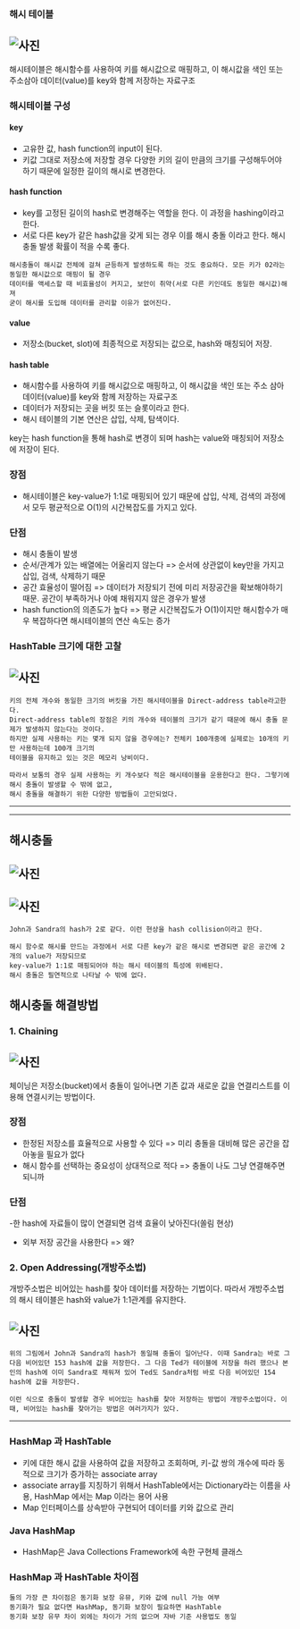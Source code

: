### 해시 테이블

## ![사진](https://github.com/leedongjoon121/Reference/blob/img/img/hashTable.png?raw=true)

해시테이블은 해시함수를 사용하여 키를 해시값으로 매핑하고, 이 해시값을 색인 또는 주소삼아 데이터(value)를 key와 함께 저장하는 자료구조

### 해시테이블 구성

#### key
- 고유한 값, hash function의 input이 된다.
- 키값 그대로 저장소에 저장할 경우 다양한 키의 길이 만큼의 크기를 구성해두어야 하기 때문에 일정한 길이의 해시로 변경한다.

#### hash function
- key를 고정된 길이의 hash로 변경해주는 역할을 한다. 이 과정을 hashing이라고 한다.
- 서로 다른 key가 같은 hash값을 갖게 되는 경우 이를 해시 충돌 이라고 한다. 해시 충돌 발생 확률이 적을 수록 좋다.

```
해시충돌이 해시값 전체에 걸쳐 균등하게 발생하도록 하는 것도 중요하다. 모든 키가 02라는 동일한 해시값으로 매핑이 될 경우
데이터를 액세스할 때 비효율성이 커지고, 보안이 취약(서로 다른 키인데도 동일한 해시값)해져 
굳이 해시를 도입해 데이터를 관리할 이유가 없어진다.
```
#### value
- 저장소(bucket, slot)에 최종적으로 저장되는 값으로, hash와 매칭되어 저장.

#### hash table
- 해시함수를 사용하여 키를 해시값으로 매핑하고, 이 해시값을 색인 또는 주소 삼아 데이터(value)를 key와 함께 저장하는 자료구조
- 데이터가 저장되는 곳을 버킷 또는 슬롯이라고 한다.
- 해시 테이블의 기본 연산은 삽입, 삭제, 탐색이다.

key는 hash function을 통해 hash로 변경이 되며 hash는 value와 매칭되어 저장소에 저장이 된다.

### 장점
- 해시테이블은 key-value가 1:1로 매핑되어 있기 때문에 삽입, 삭제, 검색의 과정에서 모두 평균적으로 O(1)의 시간복잡도를 가지고 있다.

### 단점
- 해시 충돌이 발생
- 순서/관계가 있는 배열에는 어울리지 않는다 => 순서에 상관없이 key만을 가지고 삽입, 검색, 삭제하기 때문
- 공간 효율성이 떨어짐 => 데이터가 저장되기 전에 미리 저장공간을 확보해야하기 때문. 공간이 부족하거나 아예 채워지지 않은 경우가 발생
- hash function의 의존도가 높다 => 평균 시간복잡도가 O(1)이지만 해시함수가 매우 복잡하다면 해시테이블의 연산 속도는 증가


### HashTable 크기에 대한 고찰

## ![사진](https://github.com/leedongjoon121/Reference/blob/img/img/hashTableSize.png?raw=true)

```
키의 전체 개수와 동일한 크기의 버킷을 가진 해시테이블을 Direct-address table라고한다.
Direct-address table의 장점은 키의 개수와 테이블의 크기가 같기 때문에 해시 충돌 문제가 발생하지 않는다는 것이다.
하지만 실제 사용하는 키는 몇개 되지 않을 경우에는? 전체키 100개중에 실제로는 10개의 키만 사용하는데 100개 크기의 
테이블을 유지하고 있는 것은 메모리 낭비이다.

따라서 보통의 경우 실제 사용하는 키 개수보다 적은 해시테이블을 운용한다고 한다. 그렇기에 해시 충돌이 발생할 수 밖에 없고, 
해시 충돌을 해결하기 위한 다양한 방법들이 고안되었다.
```

<hr/>
<hr/>

## 해시충돌

## ![사진](https://github.com/leedongjoon121/Reference/blob/img/img/hashCollision.png?raw=true)

## ![사진](https://github.com/leedongjoon121/Reference/blob/img/img/hashCollision2.png?raw=true)

```
John과 Sandra의 hash가 2로 같다. 이런 현상을 hash collision이라고 한다.

해시 함수로 해시를 만드는 과정에서 서로 다른 key가 같은 해시로 변경되면 같은 공간에 2개의 value가 저장되므로
key-value가 1:1로 매핑되어야 하는 해시 테이블의 특성에 위배된다.
해시 충돌은 필연적으로 나타날 수 밖에 없다.

```

## 해시충돌 해결방법

### 1. Chaining

## ![사진](https://github.com/leedongjoon121/Reference/blob/img/img/hashCollisionResolve1.png?raw=true)


체이닝은 저장소(bucket)에서 충돌이 일어나면 기존 값과 새로운 값을 연결리스트를 이용해 연결시키는 방법이다.

### 장점

- 한정된 저장소를 효율적으로 사용할 수 있다 => 미리 충돌을 대비해 많은 공간을 잡아놓을 필요가 없다
- 해시 함수를 선택하는 중요성이 상대적으로 적다 => 충돌이 나도 그냥 연결해주면 되니까

### 단점

-한 hash에 자료들이 많이 연결되면 검색 효율이 낮아진다(쏠림 현상)
- 외부 저장 공간을 사용한다 => 왜?


### 2. Open Addressing(개방주소법)

개방주소법은 비어있는 hash를 찾아 데이터를 저장하는 기법이다. 따라서 개방주소법의 해시 테이블은 hash와 value가 1:1관계를 유지한다.

## ![사진](https://github.com/leedongjoon121/Reference/blob/img/img/hashCollisionResolve2.png?raw=true)

```
위의 그림에서 John과 Sandra의 hash가 동일해 충돌이 일어난다. 이때 Sandra는 바로 그 다음 비어있던 153 hash에 값을 저장한다. 그 다음 Ted가 테이블에 저장을 하려 했으나 본인의 hash에 이미 Sandra로 채워져 있어 Ted도 Sandra처럼 바로 다음 비어있던 154 hash에 값을 저장한다.

이런 식으로 충돌이 발생할 경우 비어있는 hash를 찾아 저장하는 방법이 개방주소법이다. 이때, 비어있는 hash를 찾아가는 방법은 여러가지가 있다.
```


<hr/>

### HashMap 과 HashTable
- 키에 대한 해시 값을 사용하여 값을 저장하고 조회하며, 키-값 쌍의 개수에 따라 동적으로 크기가 증가하는 associate array
- associate array를 지칭하기 위해서 HashTable에서는 Dictionary라는 이름을 사용, HashMap 에서는 Map 이라는 용어 사용
- Map 인터페이스를 상속받아 구현되어 데이터를 키와 값으로 관리

### Java HashMap
- HashMap은 Java Collections Framework에 속한 구현체 클래스


### HashMap 과 HashTable 차이점
```
둘의 가장 큰 차이점은 동기화 보장 유뮤, 키와 값에 null 가능 여부
동기화가 필요 없다면 HashMap, 동기화 보장이 필요하면 HashTable
동기화 보장 유무 차이 외에는 차이가 거의 없으며 자바 기준 사용법도 동일
```
